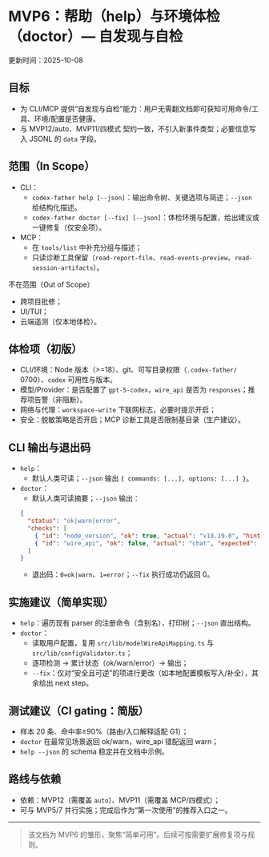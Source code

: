 # MVP6：帮助（help）与环境体检（doctor）— 自发现与自检

更新时间：2025-10-08

## 目标
- 为 CLI/MCP 提供“自发现与自检”能力：用户无需翻文档即可获知可用命令/工具、环境/配置是否健康。
- 与 MVP12/auto、MVP11/四模式 契约一致，不引入新事件类型；必要信息写入 JSONL 的 `data` 字段。

## 范围（In Scope）
- CLI：
  - `codex-father help [--json]`：输出命令树、关键选项与简述；`--json` 给结构化描述。
  - `codex-father doctor [--fix] [--json]`：体检环境与配置，给出建议或一键修复（仅安全项）。
- MCP：
  - 在 `tools/list` 中补充分组与描述；
  - 只读诊断工具保留（`read-report-file`、`read-events-preview`、`read-session-artifacts`）。

不在范围（Out of Scope）
- 跨项目批修；
- UI/TUI；
- 云端遥测（仅本地体检）。

## 体检项（初版）
- CLI/环境：Node 版本（>=18）、git、可写目录权限（`.codex-father/` 0700）、`codex` 可用性与版本。
- 模型/Provider：是否配置了 `gpt-5-codex`，`wire_api` 是否为 `responses`；推荐项告警（非阻断）。
- 网络与代理：`workspace-write` 下联网标志，必要时提示开启；
- 安全：脱敏策略是否开启；MCP 诊断工具是否限制基目录（生产建议）。

## CLI 输出与退出码
- `help`：
  - 默认人类可读；`--json` 输出 `{ commands: [...], options: [...] }`。
- `doctor`：
  - 默认人类可读摘要；`--json` 输出：
  ```json
  {
    "status": "ok|warn|error",
    "checks": [
      { "id": "node_version", "ok": true, "actual": "v18.19.0", "hint": "" },
      { "id": "wire_api", "ok": false, "actual": "chat", "expected": "responses", "hint": "change wire_api" }
    ]
  }
  ```
  - 退出码：`0=ok|warn`、`1=error`；`--fix` 执行成功仍返回 0。

## 实施建议（简单实现）
- `help`：遍历现有 parser 的注册命令（含别名），打印树；`--json` 直出结构。
- `doctor`：
  - 读取用户配置，复用 `src/lib/modelWireApiMapping.ts` 与 `src/lib/configValidator.ts`；
  - 逐项检测 → 累计状态（ok/warn/error）→ 输出；
  - `--fix`：仅对“安全且可逆”的项进行更改（如本地配置模板写入/补全），其余给出 next step。

## 测试建议（CI gating：简版）
- 样本 20 条、命中率≥90%（路由/入口解释适配 G1）；
- `doctor` 在最常见场景返回 ok/warn，wire_api 错配返回 warn；
- `help --json` 的 schema 稳定并在文档中示例。

## 路线与依赖
- 依赖：MVP12（需覆盖 `auto`）、MVP11（需覆盖 MCP/四模式）；
- 可与 MVP5/7 并行实施；完成后作为“第一次使用”的推荐入口之一。

---

> 该文档为 MVP6 的雏形，聚焦“简单可用”。后续可按需要扩展修复项与规则。

